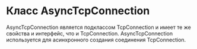 # Класс AsyncTcpConnection

AsyncTcpConnection является подклассом TcpConnection и имеет те же свойства и интерфейс, что и TcpConnection. AsyncTcpConnection используется для асинхронного создания соединения TcpConnection.
